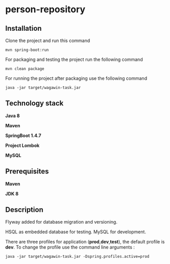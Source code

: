 # person-repository

## Installation
Clone the project and run this command

`mvn spring-boot:run`

For packaging and testing the project run the following command

`mvn clean package` 

For running the project after packaging use the following command

` java -jar target/wagawin-task.jar 
` 
## Technology stack
**Java 8**

**Maven**

**SpringBoot 1.4.7**

**Project Lombok**

**MySQL**

## Prerequisites
**Maven**

**JDK 8**

## Description
 Flyway added for database migration and versioning.
 
 HSQL as embedded database for testing.
 MySQL for development. 
 
 There are three profiles for application (**prod**,**dev**,**test**), the default 
 profile is **dev**. To change the profile use the command line arguments :
 
` java -jar target/wagawin-task.jar -Dspring.profiles.active=prod
`

